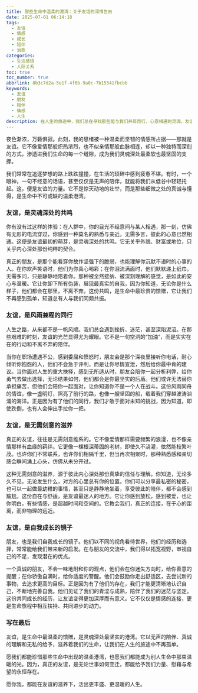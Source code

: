 ```yaml
---
title: 那些生命中温柔的港湾：关于友谊的深情告白
date: 2025-07-01 06:14:18
tags:
  - 友谊
  - 情感
  - 成长
  - 陪伴
  - 治愈
categories:
  - 生活感悟
  - 人际关系
toc: true
toc_number: true
abbrlink: 8b3c7d2a-5e1f-4f6b-9a0c-7b15341fbcbb
keywords:
  - 友谊
  - 朋友
  - 陪伴
  - 情感
  - 人生
description: 在人生的旅途中，我们总在寻找那些能与我们并肩而行、心意相通的灵魂。友谊，便是这样一种无需言语、却能温暖心房的深厚情感。它不是轰轰烈烈的宣言，而是细水长流的陪伴；它不是索取，而是无私的给予。本文将带你走进友谊的深处，感受它如何成为我们生命中不可或缺的温柔港湾，给予我们力量、慰藉与成长的勇气。
---
```


夜色渐浓，万籁俱寂。此刻，我的思绪被一种温柔而坚韧的情感所占据——那就是友谊。它不像爱情那般炽热浓烈，也不似亲情那般血脉相连，却以一种独特而深刻的方式，渗透进我们生命的每一个缝隙，成为我们灵魂深处最柔软也最坚固的支撑。

我们常常在追逐梦想的路上跌跌撞撞，在生活的琐碎中感到疲惫不堪。有时，一个眼神，一句不经意的话语，甚至仅仅是无声的陪伴，就能将我们从低谷中轻轻托起。这，便是友谊的力量。它不是惊天动地的壮举，而是那些细微之处的真诚与懂得，是生命中不可或缺的温柔港湾。

### 友谊，是灵魂深处的共鸣

你有没有过这样的体验：在人群中，你的目光不经意间与某人相遇，那一刻，仿佛有无形的电流穿过，你感到一种莫名的熟悉与亲近。无需多言，彼此的心意已然相通。这便是友谊最初的萌芽，是灵魂深处的共鸣。它无关乎外貌、财富或地位，只关乎内心深处那份纯粹的契合。

真正的朋友，是那个能看穿你故作坚强下的脆弱，也能理解你沉默不语时的心事的人。在你欢声笑语时，他们为你真心喝彩；在你泪流满面时，他们默默递上纸巾，无需多问，只是静静地陪着你。那种被全然接纳、被深刻理解的感觉，是如此的安心与温暖。它让你卸下所有伪装，展现最真实的自我，因为你知道，无论你是什么样子，他们都会在那里，不离不弃。这份共鸣，是生命中最珍贵的馈赠，它让我们不再感到孤单，知道总有人与我们同频共振。

### 友谊，是风雨兼程的同行

人生之路，从来都不是一帆风顺。我们总会遇到挫折、迷茫，甚至深陷泥沼。在那些艰难的时刻，友谊的光芒显得尤为耀眼。它不是一句空洞的“加油”，而是实实在在的行动和不离不弃的陪伴。

当你在职场遭遇不公，感到委屈和愤怒时，朋友会是那个深夜里接听你电话，耐心倾听你抱怨的人，他们不会急于评判，而是让你尽情宣泄，然后给你最中肯的建议。当你面对人生的重大抉择，感到无所适从时，朋友会陪你一起分析利弊，给你勇气去做出选择，无论结果如何，他们都会是你最坚实的后盾。他们或许无法替你承担痛苦，但他们会陪你一起面对，让你知道你不是一个人在战斗。这份风雨同舟的情谊，像一盏明灯，照亮了前行的路，也像一艘坚固的船，载着我们穿越波涛汹涌的海洋。正是因为有了他们的同行，我们才敢于面对未知的挑战，因为知道，即使跌倒，也有人会伸出手拉你一把。

### 友谊，是无需刻意的滋养

真正的友谊，往往是无需刻意维系的。它不像爱情那样需要频繁的浪漫，也不像亲情那样有血缘的羁绊。它更像一棵根深蒂固的老树，即使久不浇灌，依然能枝繁叶茂。也许你们不常联系，也许你们相隔千里，但当再次相聚时，那种熟悉感和亲切感会瞬间涌上心头，仿佛从未分开过。

这种无需刻意的滋养，源于彼此内心深处那份真挚的信任与理解。你知道，无论多久不见，无论发生什么，对方的心里总有你的位置。你们可以分享最私密的秘密，也可以一起做最幼稚的事情，甚至只是静静地坐着，享受彼此的陪伴，都不会感到尴尬。这份自在与舒适，是友谊最迷人的地方。它让你感到放松，感到被爱，也让你明白，有些情感，是超越时间和空间的。它教会我们，真正的连接，在于心的距离，而非物理的远近。

### 友谊，是自我成长的镜子

朋友，也是我们自我成长的镜子。他们以不同的视角看待世界，他们的经历和选择，常常能给我们带来新的启发。在与朋友的交流中，我们得以拓宽视野，审视自己的不足，发现潜在的优点。

一个真诚的朋友，不会一味地附和你的观点，他们会在你迷失方向时，给你善意的提醒；在你骄傲自满时，给你适度的警醒。他们会鼓励你走出舒适区，去尝试新的事物，去追求更高的目标。正是因为有了他们的存在，我们才能更清晰地认识自己，不断地完善自我。他们见证了我们的青涩与成熟，陪伴了我们的迷茫与坚定。这份共同成长的经历，让友谊变得更加深厚而有意义。它不仅仅是情感的连接，更是生命旅程中相互扶持、共同进步的动力。

### 写在最后

友谊，是生命中最温柔的馈赠，是灵魂深处最坚实的港湾。它以无声的陪伴、真诚的理解和无私的给予，滋养着我们的生命，让我们在人生的旅途中不再孤单。

愿我们都能珍惜那些生命中出现的温柔港湾，也愿我们都能成为别人生命中那束温暖的光。因为，真正的友谊，是无论世事如何变迁，都能给予我们力量、慰藉与希望的永恒存在。

愿你我，都能在友谊的滋养下，活出更丰盛、更温暖的人生。